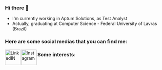 ### Hi there 👋

 - I'm currently working in Aptum Solutions, as Test Analyst
 - Actually, graduating at Computer Science - Federal University of Lavras (Brazil) 

### Here are some social medias that you can find me:

<a target="_blank" href="https://www.linkedin.com/in/nathansaraujo/">
  <img align="left" alt="LinkedIN" width=50px" src="https://i.imgur.com/RIefvk9.png" /> </a>

<a target="_blank" href="https://www.instagram.com/nathan.araujos">
  <img align="left" alt="Instagram" width="50px" src="https://i.imgur.com/ISEyV5G.png" />
</a>

### Some interests:



